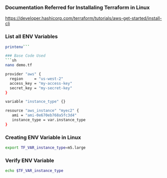 ### Documentation Referred for Installaling Terraform in Linux

https://developer.hashicorp.com/terraform/tutorials/aws-get-started/install-cli

### List all ENV Variables 

```sh
printenv```

### Base Code Used
```sh
nano demo.tf
```
```sh
provider "aws" {
  region     = "us-west-2"
  access_key = "my-access-key"
  secret_key = "my-secret-key"
}

variable "instance_type" {}

resource "aws_instance" "myec2" {
   ami = "ami-0e670eb768a5fc3d4"
   instance_type = var.instance_type
}
```

### Creating ENV Variable in Linux
```sh
export TF_VAR_instance_type=m5.large
```
### Verify ENV Variable
```sh
echo $TF_VAR_instance_type
```

